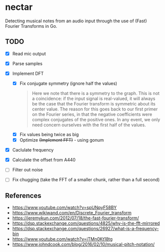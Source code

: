 # nectar

Detecting musical notes from an audio input through the use of (Fast) Fourier Transforms in Go.

## TODO

- [x] Read mic output
- [x] Parse samples
- [x] Implement DFT
    - [x] Fix conjugate symmetry (ignore half the values)
        > Here we note that there is a symmetry to the graph. This is not a coincidence: if the input signal is real-valued, it will always be the case that the Fourier transform is symmetric about its center value. The reason for this goes back to our first primer on the Fourier series, in that the negative coefficients were complex conjugates of the positive ones. In any event, we only need concern ourselves with the first half of the values.
    - [x] Fix values being twice as big
    - [x] Optimize ~~(Implement FFT)~~ - using gonum
- [x] Caclulate frequency
- [x] Calculate the offset from A440
- [ ] Filter out noise
- [ ] Fix chugging (take the FFT of a smaller chunk, rather than a full second)


## References

- <https://www.youtube.com/watch?v=spUNpyF58BY>
- <https://www.wikiwand.com/en/Discrete_Fourier_transform>
- <https://jeremykun.com/2012/07/18/the-fast-fourier-transform/>
- <https://dsp.stackexchange.com/questions/4825/why-is-the-fft-mirrored>
- <https://dsp.stackexchange.com/questions/26927/what-is-a-frequency-bin>
- <https://www.youtube.com/watch?v=iTMn0Kt18tg>
- <https://www.johndcook.com/blog/2016/02/10/musical-pitch-notation/>
